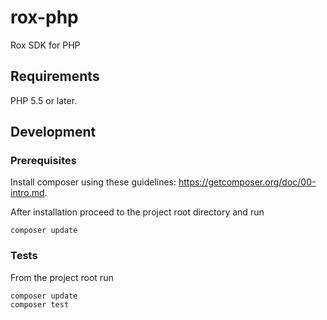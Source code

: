 # rox-php

Rox SDK for PHP

## Requirements

PHP 5.5 or later.

## Development

### Prerequisites

Install composer using these guidelines: https://getcomposer.org/doc/00-intro.md.

After installation proceed to the project root directory and run

```
composer update
```  

### Tests

From the project root run

```
composer update
composer test
```